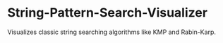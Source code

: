 # String-Pattern-Search-Visualizer
Visualizes classic string searching algorithms like KMP and Rabin-Karp.
